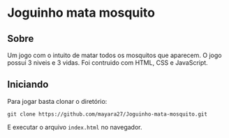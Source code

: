 # Joguinho mata mosquito

## Sobre

Um jogo com o intuito de matar todos os mosquitos que aparecem. O jogo possui 3 niveis e 3 vidas. Foi contruido com HTML, CSS e JavaScript.

## Iniciando

Para jogar basta clonar o diretório:

```
git clone https://github.com/mayara27/Joguinho-mata-mosquito.git
```
E executar o arquivo `index.html` no navegador.
